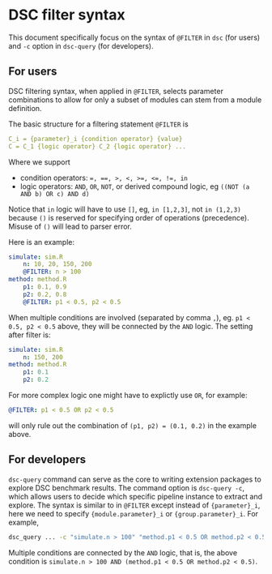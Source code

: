 # DSC filter syntax

This document specifically focus on the syntax of `@FILTER` in `dsc` (for users) and `-c` option in `dsc-query` (for developers).

## For users

DSC filtering syntax, when applied in `@FILTER`, selects parameter combinations to allow for only a subset of modules can stem from a module definition.

The basic structure for a filtering statement `@FILTER` is

```yaml
C_i = {parameter}_i {condition operator} {value}
C = C_1 {logic operator} C_2 {logic operator} ...
```

Where we support

* condition operators: `=, ==, >, <, >=, <=, !=, in`
* logic operators: `AND`, `OR`, `NOT`, or derived compound logic, eg `((NOT (a AND b) OR c) AND d)`

Notice that `in` logic will have to use `[]`, eg, `in [1,2,3]`, not `in (1,2,3)` because `()` is reserved for specifying order of operations (precedence). Misuse of `()` will lead to parser error. 

Here is an example:
```yaml
simulate: sim.R
    n: 10, 20, 150, 200
    @FILTER: n > 100
method: method.R
    p1: 0.1, 0.9
    p2: 0.2, 0.8
    @FILTER: p1 < 0.5, p2 < 0.5
```

When multiple conditions are involved (separated by comma `,`), eg. `p1 < 0.5, p2 < 0.5` above, they will be connected by the `AND` logic. The setting after filter is:

```yaml
simulate: sim.R
    n: 150, 200
method: method.R
    p1: 0.1
    p2: 0.2
```

For more complex logic one might have to explictly use `OR`, for example:

```yaml
@FILTER: p1 < 0.5 OR p2 < 0.5
```

will only rule out the combination of `(p1, p2) = (0.1, 0.2)` in the example above.

## For developers

`dsc-query` command can serve as the core to writing extension packages to explore DSC benchmark results. The command option is `dsc-query -c`, which allows users to decide which specific pipeline instance to extract and explore. The syntax is similar to in `@FILTER` except instead of `{parameter}_i`, here we need to specify `{module.parameter}_i` or `{group.parameter}_i`. For example,

```bash
dsc_query ... -c "simulate.n > 100" "method.p1 < 0.5 OR method.p2 < 0.5"
```

Multiple conditions are connected by the `AND` logic, that is, the above condition is `simulate.n > 100 AND (method.p1 < 0.5 OR method.p2 < 0.5)`.